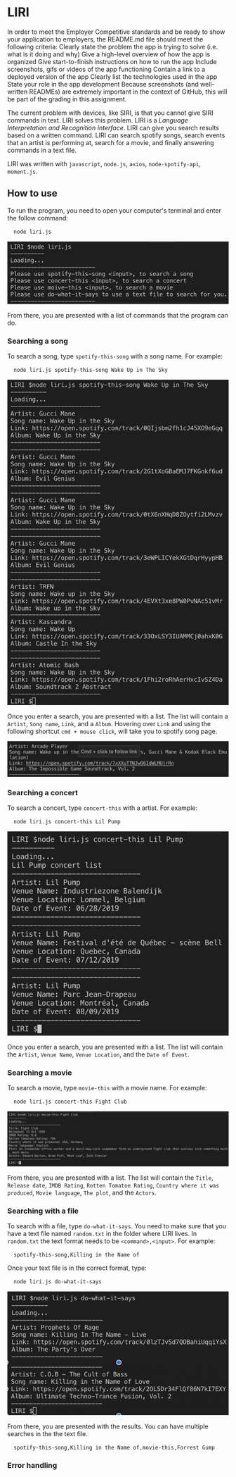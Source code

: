 # LIRI
In order to meet the Employer Competitive standards and be ready to show your application to employers, the README.md file should meet the following criteria:
Clearly state the problem the app is trying to solve (i.e. what is it doing and why)
Give a high-level overview of how the app is organized
Give start-to-finish instructions on how to run the app
Include screenshots, gifs or videos of the app functioning
Contain a link to a deployed version of the app
Clearly list the technologies used in the app
State your role in the app development
Because screenshots (and well-written READMEs) are extremely important in the context of GitHub, this will be part of the grading in this assignment.



The current problem with devices, like SIRI, is that you cannot give SIRI commands in text. LIRI solves this problem. 
LIRI is a *Language Interpretation and Recognition Interface*.  LIRI can give you search results based on a written command. LIRI can search spotify songs, search events that an artist is performing at, search for a movie, and finally answering commands in a text file. 

LIRI was written with `javascript`, `node.js`, `axios`, `node-spotify-api`, `moment.js`.

## How to use

To run the program, you need to open your computer's terminal and enter the follow command:

```bash
  node liri.js
```
![screenShot](https://github.com/phillip0150/LIRI/blob/master/images/1.png?raw=true)

From there, you are presented with a list of commands that the program can do.

### Searching a song

To search a song, type `spotify-this-song` with a song name. For example:
```bash
  node liri.js spotify-this-song Wake Up in The Sky
```
![screenShot](https://github.com/phillip0150/LIRI/blob/master/images/2.png?raw=true)

Once you enter a search, you are presented with a list. The list will contain a `Artist`, `Song name`, `Link`, and a `Album`. Hovering over `Link` and using the following shortcut `cmd + mouse click`, will take you to spotify song page.

![screenShot](https://github.com/phillip0150/LIRI/blob/master/images/3.png?raw=true)


### Searching a concert

To search a concert, type `concert-this` with a artist. For example:
```bash
  node liri.js concert-this Lil Pump
```
![screenShot](https://github.com/phillip0150/LIRI/blob/master/images/4.png?raw=true)

Once you enter a search, you are presented with a list. The list will contain the `Artist`, `Venue Name`, `Venue Location`, and the `Date of Event`.

### Searching a movie

To search a movie, type `movie-this` with a movie name. For example:
```bash
  node liri.js concert-this Fight Club
```
![screenShot](https://github.com/phillip0150/LIRI/blob/master/images/5.png?raw=true)

From there, you are presented with a list. The list will contain the `Title`, `Release date`, `IMDB Rating`, `Rotten Tomatoe Rating`, `Country where it was produced`, `Movie language`, `The plot`, and the `Actors`.

### Searching with a file

To search with a file, type `do-what-it-says`. You need to make sure that you have a text file named `random.txt` in the folder where LIRI lives. In `random.txt` the text format needs to be `<command>,<input>`. For example:
```text
  spotify-this-song,Killing in the Name of
```

Once your text file is in the correct format, type:

```bash
  node liri.js do-what-it-says
```

![screenShot](https://github.com/phillip0150/LIRI/blob/master/images/6.png?raw=true)

From there, you are presented with the results. You can have multiple searches in the the text file. 
```text
  spotify-this-song,Killing in the Name of,movie-this,Forrest Gump
```


### Error handling
